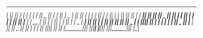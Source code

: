  __   __  ___   __    _        ___  _______  _______    _______  _     _  _______  __    _ 
|  |_|  ||   | |  |  | |      |   ||   _   ||       |  |       || | _ | ||       ||  |  | |
|       ||   | |   |_| |      |   ||  |_|  ||    ___|  |    ___|| || || ||   _   ||   |_| |
|       ||   | |       |      |   ||       ||   |___   |   | __ |       ||  | |  ||       |
|       ||   | |  _    |   ___|   ||       ||    ___|  |   ||  ||       ||  |_|  ||  _    |
| ||_|| ||   | | | |   |  |       ||   _   ||   |___   |   |_| ||   _   ||       || | |   |
|_|   |_||___| |_|  |__|  |_______||__| |__||_______|  |_______||__| |__||_______||_|  |__|

<!--
**minjae2271/minjae2271** is a ✨ _special_ ✨ repository because its `README.md` (this file) appears on your GitHub profile.

Here are some ideas to get you started:

- 🔭 I’m currently working on ...
- 🌱 I’m currently learning ...
- 👯 I’m looking to collaborate on ...
- 🤔 I’m looking for help with ...
- 💬 Ask me about ...
- 📫 How to reach me: ...
- 😄 Pronouns: ...
- ⚡ Fun fact: ...
-->
